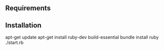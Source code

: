 ## Requirements



## Installation

apt-get update
apt-get install ruby-dev build-essential
bundle install
ruby ./start.rb